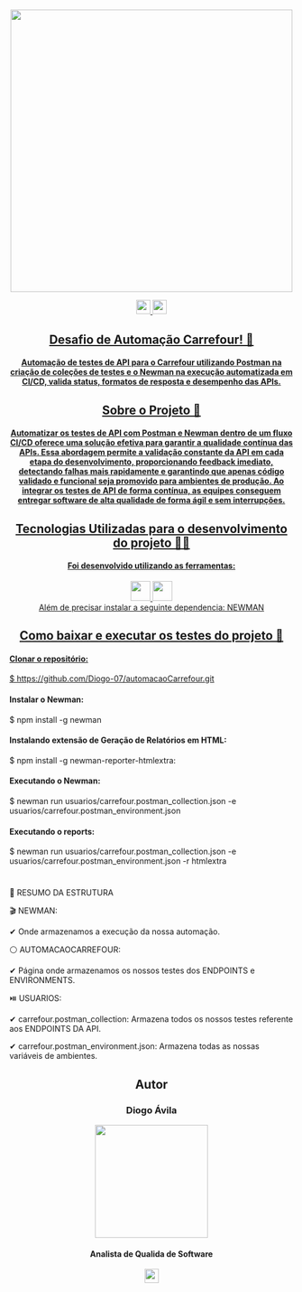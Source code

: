 #
<div align="center">
<img src="https://github.com/user-attachments/assets/f4d3f4b5-3829-4158-9c9f-bbf71bf871c5" width="500px" />
</div>

<p align="center">
  
  <a href="https://github.com/Diogo-07/automacaoCarrefour" >
  <img src="https://github.com/user-attachments/assets/71d33a92-eca3-4e99-ba94-195b4431ef4a" height="25"/>

  <a href="https://serverest.dev/#/Usu%C3%A1rios/" >
  <img src="https://github.com/user-attachments/assets/22acb87f-b12f-4899-a836-38c4ab0a2979" height="25"/>

</p> 


<span align="center">

##  Desafio de Automação Carrefour! 👋 

#### Automação de testes de API para o Carrefour utilizando Postman na criação de coleções de testes e o Newman na execução automatizada em CI/CD, valida status, formatos de resposta e desempenho das APIs.

</span>



<span align="center">

##  Sobre o Projeto 🧐
  #### Automatizar os testes de API com Postman e Newman dentro de um fluxo CI/CD oferece uma solução efetiva para garantir a qualidade contínua das APIs. Essa abordagem permite a validação constante da API em cada etapa do desenvolvimento, proporcionando feedback imediato, detectando falhas mais rapidamente e garantindo que apenas código validado e funcional seja promovido para ambientes de produção. Ao integrar os testes de API de forma contínua, as equipes conseguem entregar software de alta qualidade de forma ágil e sem interrupções.


</span>

<span align="center">

## Tecnologias Utilizadas para o desenvolvimento do projeto 🧑‍💻 

#### Foi desenvolvido utilizando as ferramentas:

<div align="center">
<a href="https://code.visualstudio.com/Download" >
<img src="https://github.com/user-attachments/assets/532eb651-98f4-4d6d-96f4-68fa06395b13" height="35"/>

<a href="https://github.com/Diogo-07/automacaoCarrefour](https://www.postman.com/downloads/" >
<img src="https://github.com/user-attachments/assets/f739ffb5-7c22-4098-9261-10ca6f58947c" height="35"/>
</div>
<div align="center">
 Além de precisar instalar a seguinte dependencia:
	NEWMAN
</div>
 

</span>

<div align="center">

## Como baixar e executar os testes do projeto 🎯

</div>

<div align="left">
	
#### Clonar o repositório:
$ https://github.com/Diogo-07/automacaoCarrefour.git
#### Instalar o Newman:
$ npm install -g newman
#### Instalando extensão de Geração de Relatórios em HTML:
$ npm install -g newman-reporter-htmlextra:
#### Executando o Newman:
$ newman run usuarios/carrefour.postman_collection.json -e usuarios/carrefour.postman_environment.json
#### Executando o reports:
$ newman run usuarios/carrefour.postman_collection.json -e usuarios/carrefour.postman_environment.json -r htmlextra

</div>


<span align="center">

#
<div align="left">
	
📝 RESUMO DA ESTRUTURA

🎬 NEWMAN:

✔ Onde armazenamos a execução da nossa automação.

⚪ AUTOMACAOCARREFOUR:

✔ Página onde armazenamos os nossos testes dos ENDPOINTS e ENVIRONMENTS.


⏯️ USUARIOS:

✔ carrefour.postman_collection: Armazena todos os nossos testes referente aos ENDPOINTS DA API.

✔ carrefour.postman_environment.json: Armazena todas as nossas variáveis de ambientes.

</div>

##  Autor 
### Diogo Ávila


<div align="center">
<img src="https://github.com/user-attachments/assets/ad667386-d23e-4be3-9304-c3f137c59ce6" width="200px" />
</div>

#### Analista de Qualida de Software

</span>

<p align="center">
  
  <a href="[https://www.linkedin.com/in/kakacordovil/](https://www.linkedin.com/in/diogo-soares-de-%C3%A1vila-4943b6210?utm_source=share&utm_campaign=share_via&utm_content=profile&utm_medium=ios_app)" >
  <img src="https://img.shields.io/badge/-Linkedin-0e76a8?style=for-the-badge&logo=Linkedin&logoColor=white&link=https://www.linkedin.com/in/keidsonroby/" height="25"/>
</p>  
	  
	  
 
